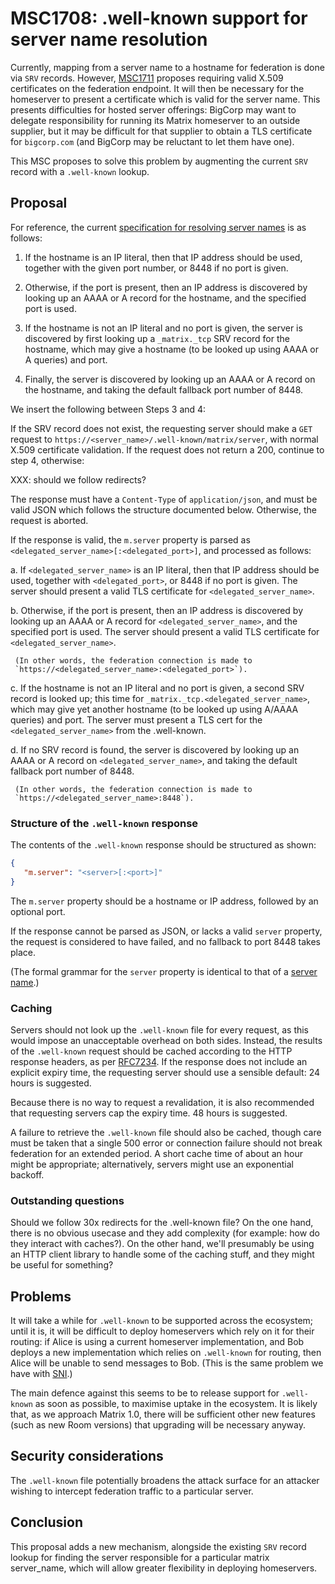 # MSC1708: .well-known support for server name resolution

Currently, mapping from a server name to a hostname for federation is done via
`SRV` records. However,
[MSC1711](https://github.com/matrix-org/matrix-doc/pull/1711) proposes
requiring valid X.509 certificates on the federation endpoint. It will then be
necessary for the homeserver to present a certificate which is valid for the
server name. This presents difficulties for hosted server offerings: BigCorp
may want to delegate responsibility for running its Matrix homeserver to an
outside supplier, but it may be difficult for that supplier to obtain a TLS
certificate for `bigcorp.com` (and BigCorp may be reluctant to let them have
one).

This MSC proposes to solve this problem by augmenting the current `SRV` record
with a `.well-known` lookup.

## Proposal

For reference, the current [specification for resolving server
names](https://matrix.org/docs/spec/server_server/unstable.html#resolving-server-names)
is as follows:

1. If the hostname is an IP literal, then that IP address should be used,
   together with the given port number, or 8448 if no port is given.

2. Otherwise, if the port is present, then an IP address is discovered by
   looking up an AAAA or A record for the hostname, and the specified port is
   used.

3. If the hostname is not an IP literal and no port is given, the server is
   discovered by first looking up a `_matrix._tcp` SRV record for the
   hostname, which may give a hostname (to be looked up using AAAA or A queries)
   and port.

4. Finally, the server is discovered by looking up an AAAA or A record on the
   hostname, and taking the default fallback port number of 8448.

We insert the following between Steps 3 and 4:

If the SRV record does not exist, the requesting server should make a `GET`
request to `https://<server_name>/.well-known/matrix/server`, with normal
X.509 certificate validation. If the request does not return a 200, continue
to step 4, otherwise:

XXX: should we follow redirects?

The response must have a `Content-Type` of `application/json`, and must be
valid JSON which follows the structure documented below. Otherwise, the
request is aborted.

If the response is valid, the `m.server` property is parsed as
`<delegated_server_name>[:<delegated_port>]`, and processed as follows:

  a. If `<delegated_server_name>` is an IP literal, then that IP address should
     be used, together with `<delegated_port>`, or 8448 if no port is
     given. The server should present a valid TLS certificate for
     `<delegated_server_name>`.

  b. Otherwise, if the port is present, then an IP address is discovered by
     looking up an AAAA or A record for `<delegated_server_name>`, and the
     specified port is used. The server should present a valid TLS certificate
     for `<delegated_server_name>`.

     (In other words, the federation connection is made to
     `https://<delegated_server_name>:<delegated_port>`).

  c. If the hostname is not an IP literal and no port is given, a second SRV
     record is looked up; this time for `_matrix._tcp.<delegated_server_name>`,
     which may give yet another hostname (to be looked up using A/AAAA queries)
     and port. The server must present a TLS cert for the
     `<delegated_server_name>` from the .well-known.

  d. If no SRV record is found, the server is discovered by looking up an AAAA
     or A record on `<delegated_server_name>`, and taking the default fallback
     port number of 8448.

     (In other words, the federation connection is made to
     `https://<delegated_server_name>:8448`).

### Structure of the `.well-known` response

The contents of the `.well-known` response should be structured as shown:

```json
{
   "m.server": "<server>[:<port>]"
}
```

The `m.server` property should be a hostname or IP address, followed by an
optional port.

If the response cannot be parsed as JSON, or lacks a valid `server` property,
the request is considered to have failed, and no fallback to port 8448 takes
place.

(The formal grammar for the `server` property is identical to that of a [server
name](https://matrix.org/docs/spec/appendices.html#server-name).)

### Caching

Servers should not look up the `.well-known` file for every request, as this
would impose an unacceptable overhead on both sides. Instead, the results of
the `.well-known` request should be cached according to the HTTP response
headers, as per [RFC7234](https://tools.ietf.org/html/rfc7234). If the response
does not include an explicit expiry time, the requesting server should use a
sensible default: 24 hours is suggested.

Because there is no way to request a revalidation, it is also recommended that
requesting servers cap the expiry time. 48 hours is suggested.

A failure to retrieve the `.well-known` file should also be cached, though care
must be taken that a single 500 error or connection failure should not break
federation for an extended period. A short cache time of about an hour might be
appropriate; alternatively, servers might use an exponential backoff.

### Outstanding questions

Should we follow 30x redirects for the .well-known file? On the one hand, there
is no obvious usecase and they add complexity (for example: how do they
interact with caches?). On the other hand, we'll presumably be using an HTTP
client library to handle some of the caching stuff, and they might be useful
for something?

## Problems

It will take a while for `.well-known` to be supported across the ecosystem;
until it is, it will be difficult to deploy homeservers which rely on it for
their routing: if Alice is using a current homeserver implementation, and Bob
deploys a new implementation which relies on `.well-known` for routing, then
Alice will be unable to send messages to Bob. (This is the same problem we have with
[SNI](https://github.com/matrix-org/synapse/issues/1491#issuecomment-415153428).)

The main defence against this seems to be to release support for `.well-known`
as soon as possible, to maximise uptake in the ecosystem. It is likely that, as
we approach Matrix 1.0, there will be sufficient other new features (such as
new Room versions) that upgrading will be necessary anyway.

## Security considerations

The `.well-known` file potentially broadens the attack surface for an attacker
wishing to intercept federation traffic to a particular server.

## Conclusion

This proposal adds a new mechanism, alongside the existing `SRV` record lookup
for finding the server responsible for a particular matrix server_name, which
will allow greater flexibility in deploying homeservers.
